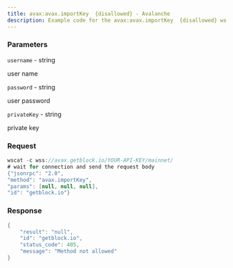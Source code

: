 ```yaml
---
title: avax:avax.importKey  {disallowed} - Avalanche
description: Example code for the avax:avax.importKey  {disallowed} ws method. Сomplete guide on how to use avax:avax.importKey  {disallowed} ws in GetBlock.io Web3 documentation.
---
```


### Parameters


`username` - string

user name

`password` - string

user password

`privateKey` - string

private key

### Request

``` java
wscat -c wss://avax.getblock.io/YOUR-API-KEY/mainnet/ 
# wait for connection and send the request body 
{"jsonrpc": "2.0",
"method": "avax.importKey",
"params": [null, null, null],
"id": "getblock.io"}
```

###  Response

``` java
{
    "result": "null",
    "id": "getblock.io",
    "status_code": 405,
    "message": "Method not allowed"
}
```

